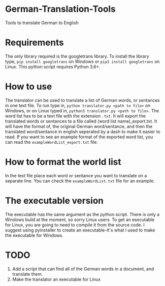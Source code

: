 # German-Translation-Tools
Tools to translate German to English

# Requirements
The only library required is the googletrans library. To install the library type, `pip install googletrans` on Windows or `pip3 install googletrans` on Linux. This python script requires Python 3.6+.

# How to use
The translator can be used to translate a list of German words, or sentances in one text file. To run type in, `python translator.py <path to file>` on Windows, or on Linux typed in, `python3 translator.py <path to file>`. The word list has to be a text file with the extension `.txt`. It will export the translated words or sentances to a file called (word list name)_export.txt. It will have the format of, the original German word/sentance, and then the translated word/sentance in english seperated by a dash to make it easier to read. If you want to see an example format of the exported word list, you can read the `exampleWordList_export.txt` file.

# How to format the world list
In the text file place each word or sentance you want to translate on a separate line. You can check the `exampleWordList.txt` file for an example.

# The executable version
The executable has the same argument as the python script. There is only a Windows build at the moment, so sorry Linux users. To get an executable for Linux, you are going to need to compile it from the source code. I suggest using pyinstaller to create an executable-It's what I used to make the executable for Windows.

# TODO
1. Add a script that can find all of the German words in a document, and translate them.
2. Make the translator an executable for Linux
